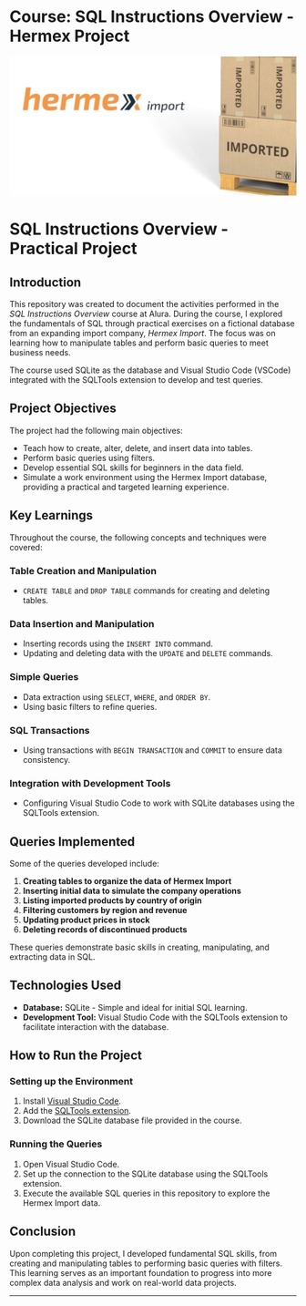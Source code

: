 # Course: SQL Instructions Overview - Hermex Project

![alt text](logo.png)

# SQL Instructions Overview - Practical Project

## Introduction

This repository was created to document the activities performed in the *SQL Instructions Overview* course at Alura. During the course, I explored the fundamentals of SQL through practical exercises on a fictional database from an expanding import company, *Hermex Import*. The focus was on learning how to manipulate tables and perform basic queries to meet business needs.

The course used SQLite as the database and Visual Studio Code (VSCode) integrated with the SQLTools extension to develop and test queries.

## Project Objectives

The project had the following main objectives:

- Teach how to create, alter, delete, and insert data into tables.
- Perform basic queries using filters.
- Develop essential SQL skills for beginners in the data field.
- Simulate a work environment using the Hermex Import database, providing a practical and targeted learning experience.

## Key Learnings

Throughout the course, the following concepts and techniques were covered:

### Table Creation and Manipulation
- `CREATE TABLE` and `DROP TABLE` commands for creating and deleting tables.

### Data Insertion and Manipulation
- Inserting records using the `INSERT INTO` command.
- Updating and deleting data with the `UPDATE` and `DELETE` commands.

### Simple Queries
- Data extraction using `SELECT`, `WHERE`, and `ORDER BY`.
- Using basic filters to refine queries.

### SQL Transactions
- Using transactions with `BEGIN TRANSACTION` and `COMMIT` to ensure data consistency.

### Integration with Development Tools
- Configuring Visual Studio Code to work with SQLite databases using the SQLTools extension.

## Queries Implemented

Some of the queries developed include:

1. **Creating tables to organize the data of Hermex Import**
2. **Inserting initial data to simulate the company operations**
3. **Listing imported products by country of origin**
4. **Filtering customers by region and revenue**
5. **Updating product prices in stock**
6. **Deleting records of discontinued products**

These queries demonstrate basic skills in creating, manipulating, and extracting data in SQL.

## Technologies Used

- **Database:** SQLite - Simple and ideal for initial SQL learning.
- **Development Tool:** Visual Studio Code with the SQLTools extension to facilitate interaction with the database.

## How to Run the Project

### Setting up the Environment

1. Install [Visual Studio Code](https://code.visualstudio.com/).
2. Add the [SQLTools extension](https://marketplace.visualstudio.com/items?itemName=mtxr.sqltools).
3. Download the SQLite database file provided in the course.

### Running the Queries

1. Open Visual Studio Code.
2. Set up the connection to the SQLite database using the SQLTools extension.
3. Execute the available SQL queries in this repository to explore the Hermex Import data.

## Conclusion

Upon completing this project, I developed fundamental SQL skills, from creating and manipulating tables to performing basic queries with filters. This learning serves as an important foundation to progress into more complex data analysis and work on real-world data projects.

---
